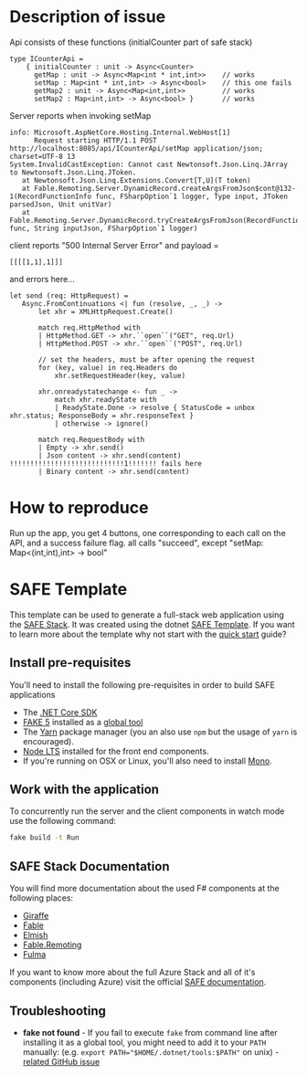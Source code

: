 # Description of issue

Api consists of these functions (initialCounter part of safe stack)

    type ICounterApi =
        { initialCounter : unit -> Async<Counter>
          getMap : unit -> Async<Map<int * int,int>>    // works
          setMap : Map<int * int,int> -> Async<bool>    // this one fails
          getMap2 : unit -> Async<Map<int,int>>         // works
          setMap2 : Map<int,int> -> Async<bool> }       // works

Server reports when invoking setMap

    info: Microsoft.AspNetCore.Hosting.Internal.WebHost[1]
          Request starting HTTP/1.1 POST http://localhost:8085/api/ICounterApi/setMap application/json; charset=UTF-8 13
    System.InvalidCastException: Cannot cast Newtonsoft.Json.Linq.JArray to Newtonsoft.Json.Linq.JToken.
       at Newtonsoft.Json.Linq.Extensions.Convert[T,U](T token)
       at Fable.Remoting.Server.DynamicRecord.createArgsFromJson$cont@132-1(RecordFunctionInfo func, FSharpOption`1 logger, Type input, JToken parsedJson, Unit unitVar)
       at Fable.Remoting.Server.DynamicRecord.tryCreateArgsFromJson(RecordFunctionInfo func, String inputJson, FSharpOption`1 logger)

client reports "500 Internal Server Error"
and payload =

    [[[[1,1],1]]]

and errors here...

    let send (req: HttpRequest) =
       Async.FromContinuations <| fun (resolve, _, _) -> 
           let xhr = XMLHttpRequest.Create()
            
           match req.HttpMethod with 
           | HttpMethod.GET -> xhr.``open``("GET", req.Url)
           | HttpMethod.POST -> xhr.``open``("POST", req.Url)
                
           // set the headers, must be after opening the request
           for (key, value) in req.Headers do 
               xhr.setRequestHeader(key, value)

           xhr.onreadystatechange <- fun _ ->
               match xhr.readyState with
               | ReadyState.Done -> resolve { StatusCode = unbox xhr.status; ResponseBody = xhr.responseText }
               | otherwise -> ignore() 
         
           match req.RequestBody with 
           | Empty -> xhr.send()
           | Json content -> xhr.send(content) !!!!!!!!!!!!!!!!!!!!!!!!!!!!1!!!!!!! fails here
           | Binary content -> xhr.send(content)

# How to reproduce

Run up the app, you get 4 buttons, one corresponding to each call on the API, and a success failure flag.
all calls "succeed", except "setMap: Map<(int,int),int> -> bool"

# SAFE Template

This template can be used to generate a full-stack web application using the [SAFE Stack](https://safe-stack.github.io/). It was created using the dotnet [SAFE Template](https://safe-stack.github.io/docs/template-overview/). If you want to learn more about the template why not start with the [quick start](https://safe-stack.github.io/docs/quickstart/) guide?

## Install pre-requisites

You'll need to install the following pre-requisites in order to build SAFE applications

* The [.NET Core SDK](https://www.microsoft.com/net/download)
* [FAKE 5](https://fake.build/) installed as a [global tool](https://fake.build/fake-gettingstarted.html#Install-FAKE)
* The [Yarn](https://yarnpkg.com/lang/en/docs/install/) package manager (you an also use `npm` but the usage of `yarn` is encouraged).
* [Node LTS](https://nodejs.org/en/download/) installed for the front end components.
* If you're running on OSX or Linux, you'll also need to install [Mono](https://www.mono-project.com/docs/getting-started/install/).

## Work with the application

To concurrently run the server and the client components in watch mode use the following command:

```bash
fake build -t Run
```


## SAFE Stack Documentation

You will find more documentation about the used F# components at the following places:

* [Giraffe](https://github.com/giraffe-fsharp/Giraffe/blob/master/DOCUMENTATION.md)
* [Fable](https://fable.io/docs/)
* [Elmish](https://elmish.github.io/elmish/)
* [Fable.Remoting](https://zaid-ajaj.github.io/Fable.Remoting/)
* [Fulma](https://fulma.github.io/Fulma/)

If you want to know more about the full Azure Stack and all of it's components (including Azure) visit the official [SAFE documentation](https://safe-stack.github.io/docs/).

## Troubleshooting

* **fake not found** - If you fail to execute `fake` from command line after installing it as a global tool, you might need to add it to your `PATH` manually: (e.g. `export PATH="$HOME/.dotnet/tools:$PATH"` on unix) - [related GitHub issue](https://github.com/dotnet/cli/issues/9321)
